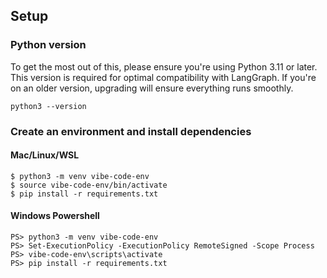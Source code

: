 ## Setup

### Python version

To get the most out of this, please ensure you're using Python 3.11 or later. 
This version is required for optimal compatibility with LangGraph. If you're on an older version, 
upgrading will ensure everything runs smoothly.
```
python3 --version
```



### Create an environment and install dependencies
#### Mac/Linux/WSL
```
$ python3 -m venv vibe-code-env
$ source vibe-code-env/bin/activate
$ pip install -r requirements.txt
```
#### Windows Powershell
```
PS> python3 -m venv vibe-code-env
PS> Set-ExecutionPolicy -ExecutionPolicy RemoteSigned -Scope Process
PS> vibe-code-env\scripts\activate
PS> pip install -r requirements.txt
```
